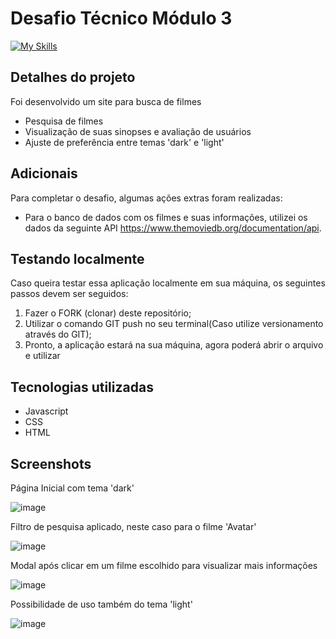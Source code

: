 <h1> Desafio Técnico Módulo 3 </h1>

[![My Skills](https://skillicons.dev/icons?i=css,html,js)](https://skillicons.dev)

<h2>Detalhes do projeto</h2>
Foi desenvolvido um site para busca de filmes

- Pesquisa de filmes
- Visualização de suas sinopses e avaliação de usuários
- Ajuste de preferência entre temas 'dark' e 'light'

<h2>Adicionais</h2>
Para completar o desafio, algumas ações extras foram realizadas:

- Para o banco de dados com os filmes e suas informações, utilizei os dados da seguinte API <https://www.themoviedb.org/documentation/api>.

<h2>Testando localmente</h2>
Caso queira testar essa aplicação localmente em sua máquina, os seguintes passos devem ser seguidos:

1. Fazer o FORK (clonar) deste repositório;
2. Utilizar o comando GIT push no seu terminal(Caso utilize versionamento através do GIT);
3. Pronto, a aplicação estará na sua máquina, agora poderá abrir o arquivo e utilizar

<h2>Tecnologias utilizadas</h2>

- Javascript
- CSS
- HTML

<h2>Screenshots</h2>

Página Inicial com tema 'dark'

![image](https://user-images.githubusercontent.com/100103360/223759132-91bf06cf-84e8-4589-900a-77136c7260c6.png)

Filtro de pesquisa aplicado, neste caso para o filme 'Avatar'

![image](https://user-images.githubusercontent.com/100103360/223759516-7663e390-3fba-4213-bfd8-509cca71ec08.png)

Modal após clicar em um filme escolhido para visualizar mais informações

![image](https://user-images.githubusercontent.com/100103360/223759806-5cf1bc23-9b9c-4a43-877e-3b6bccb1ebbe.png)

Possibilidade de uso também do tema 'light'

![image](https://user-images.githubusercontent.com/100103360/223760173-b3567ae6-e392-4417-8b5c-74bfe557644a.png)
